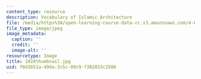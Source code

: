 ```yaml
---
content_type: resource
description: Vocabulary of Islamic Architecture
file: /media/https%3A/open-learning-course-data-rc.s3.amazonaws.com/4-614-religious-architecture-and-islamic-cultures-fall-2002/f0d3b51a49da3c5c09c9f302833c2580_1024thumbnail.jpg
file_type: image/jpeg
image_metadata:
  caption: ''
  credit: ''
  image-alt: ''
resourcetype: Image
title: 1024thumbnail.jpg
uid: f0d3b51a-49da-3c5c-09c9-f302833c2580
---
```

